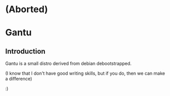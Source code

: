 # (Aborted)<br>
# Gantu
## Introduction
Gantu is a small distro derived from debian debootstrapped.

(I know that I don't have good writing skills, but if you do, then we can make a difference)

:)

